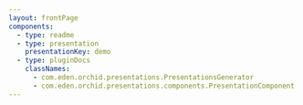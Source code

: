 ```yaml
---
layout: frontPage
components:
  - type: readme
  - type: presentation
    presentationKey: demo
  - type: pluginDocs
    classNames: 
      - com.eden.orchid.presentations.PresentationsGenerator
      - com.eden.orchid.presentations.components.PresentationComponent
---
```

